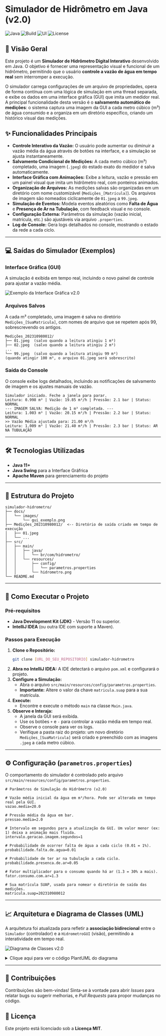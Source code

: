 # Simulador de Hidrômetro em Java (v2.0)

![Java](https://img.shields.io/badge/Java-11%2B-blue?logo=java&logoColor=white) ![Build](https://img.shields.io/badge/Build-Maven-orange?logo=apache-maven&logoColor=white) ![UI](https://img.shields.io/badge/UI-Java%20Swing-red) ![License](https://img.shields.io/badge/License-MIT-yellow.svg)

## 📖 Visão Geral

Este projeto é um **Simulador de Hidrômetro Digital Interativo** desenvolvido em Java. O objetivo é fornecer uma representação visual e funcional de um hidrômetro, permitindo que o usuário **controle a vazão de água em tempo real** sem interromper a execução.

O simulador carrega configurações de um arquivo de propriedades, opera de forma contínua com uma lógica de simulação em uma thread separada, e exibe os dados em uma interface gráfica (GUI) que imita um medidor real. A principal funcionalidade desta versão é o **salvamento automático de medições**: o sistema captura uma imagem da GUI a cada metro cúbico (m³) de água consumido e a organiza em um diretório específico, criando um histórico visual das medições.

## ✨ Funcionalidades Principais

-   **Controle Interativo da Vazão:** O usuário pode aumentar ou diminuir a vazão média da água através de botões na interface, e a simulação se ajusta instantaneamente.
-   **Salvamento Condicional de Medições:** A cada metro cúbico (m³) completado, uma imagem (`.jpeg`) do estado exato do medidor é salva automaticamente.
-   **Interface Gráfica com Animações:** Exibe a leitura, vazão e pressão em um painel visual que imita um hidrômetro real, com ponteiros animados.
-   **Organização de Arquivos:** As medições salvas são organizadas em um diretório com nome customizável (`Medições_[Matrícula]`). Os arquivos de imagem são nomeados ciclicamente de `01.jpeg` a `99.jpeg`.
-   **Simulação de Eventos:** Modela eventos aleatórios como **Falta de Água** e **Presença de Ar na Tubulação**, com feedback visual e no console.
-   **Configuração Externa:** Parâmetros da simulação (vazão inicial, matrícula, etc.) são ajustáveis via arquivo `.properties`.
-   **Log de Console:** Gera logs detalhados no console, mostrando o estado da rede a cada ciclo.

---

## 💻 Saídas do Simulador (Exemplos)

### Interface Gráfica (GUI)

A simulação é exibida em tempo real, incluindo o novo painel de controle para ajustar a vazão média.

![Exemplo da Interface Gráfica v2.0](docs/images/gui_exemplo.png)

### Arquivos Salvos

A cada m³ completado, uma imagem é salva no diretório `Medições_[SuaMatricula]`, com nomes de arquivo que se repetem após 99, sobrescrevendo os antigos.

```
Medições_202310980012/
├── 01.jpeg  (salvo quando a leitura atingiu 1 m³)
├── 02.jpeg  (salvo quando a leitura atingiu 2 m³)
...
└── 99.jpeg  (salvo quando a leitura atingiu 99 m³)
(quando atingir 100 m³, o arquivo 01.jpeg será sobrescrito)
```

### Saída do Console

O console exibe logs detalhados, incluindo as notificações de salvamento de imagem e os ajustes manuais de vazão.

```console
Simulador iniciado. Feche a janela para parar.
Leitura: 0.998 m³ | Vazão: 19.85 m³/h | Pressão: 2.1 bar | Status: NORMAL
--- IMAGEM SALVA: Medição de 1 m³ completada. ---
Leitura: 1.003 m³ | Vazão: 20.15 m³/h | Pressão: 2.2 bar | Status: NORMAL
>> Vazão Média ajustada para: 21.00 m³/h
Leitura: 1.009 m³ | Vazão: 21.40 m³/h | Pressão: 2.3 bar | Status: AR NA TUBULAÇÃO
```

---

## 🛠️ Tecnologias Utilizadas

-   **Java 11+**
-   **Java Swing** para a Interface Gráfrica
-   **Apache Maven** para gerenciamento do projeto

---

## 📂 Estrutura do Projeto

```
simulador-hidrometro/
├── docs/
│   └── images/
│       └── gui_exemplo.png
├── Medições_202310980012/  <-- Diretório de saída criado em tempo de execução
│   ├── 01.jpeg
│   └── ...
├── src/
│   ├── main/
│   │   ├── java/
│   │   │   └── br/com/hidrometro/
│   │   └── resources/
│   │       ├── config/
│   │       │   └── parametros.properties
│   │       └── hidrometro.png
└── README.md
```

---

## 🚀 Como Executar o Projeto

### Pré-requisitos

-   **Java Development Kit (JDK)** - Versão 11 ou superior.
-   **IntelliJ IDEA** (ou outra IDE com suporte a Maven).

### Passos para Execução

1.  **Clone o Repositório:**
    ```bash
    git clone [URL_DO_SEU_REPOSITORIO] simulador-hidrometro
    ```
2.  **Abra no IntelliJ IDEA:** A IDE detectará o arquivo `pom.xml` e configurará o projeto.
3.  **Configure a Simulação:**
    -   Abra o arquivo `src/main/resources/config/parametros.properties`.
    -   **Importante:** Altere o valor da chave `matricula.suap` para a sua matrícula.
4.  **Execute:**
    -   Encontre e execute o método `main` na classe `Main.java`.
5.  **Observe e Interaja:**
    -   A janela da GUI será exibida.
    -   Use os botões `+` e `-` para controlar a vazão média em tempo real.
    -   Observe o console para ver os logs.
    -   Verifique a pasta raiz do projeto: um novo diretório `Medições_[SuaMatricula]` será criado e preenchido com as imagens `.jpeg` a cada metro cúbico.

---

## ⚙️ Configuração (`parametros.properties`)

O comportamento do simulador é controlado pelo arquivo `src/main/resources/config/parametros.properties`.

```properties
# Parâmetros de Simulação do Hidrômetro (v2.0)

# Vazão média inicial da água em m³/hora. Pode ser alterada em tempo real pela GUI.
vazao.media=20.0

# Pressão média da água em bar.
pressao.media=2.0

# Intervalo em segundos para a atualização da GUI. Um valor menor (ex: 1) deixa a animação mais fluida.
intervalo.geracao.imagem.segundos=1

# Probabilidade de ocorrer falta de água a cada ciclo (0.01 = 1%).
probabilidade.falta.de.agua=0.01

# Probabilidade de ter ar na tubulação a cada ciclo.
probabilidade.presenca.de.ar=0.05

# Fator multiplicador para o consumo quando há ar (1.3 = 30% a mais).
fator.consumo.com.ar=1.3

# Sua matrícula SUAP, usada para nomear o diretório de saída das medições.
matricula.suap=202310980012
```

---

## 📈 Arquitetura e Diagrama de Classes (UML)

A arquitetura foi atualizada para refletir a **associação bidirecional** entre o `Simulador` (controlador) e a `HidrometroGUI` (visão), permitindo a interatividade em tempo real.

![Diagrama de Classes v2.0](https://i.imgur.com/L12sE0n.png)

<details>
<summary>Clique aqui para ver o código PlantUML do diagrama</summary>

```plantuml
@startuml
title Diagrama de Classes - Simulador de Hidrômetro (v3.0)
skinparam classAttributeIconSize 0
skinparam linetype ortho

class Main {
  + {static} main(String[] args): void
}
class Simulador {
  - config: Configuracao
  - rede: RedeHidraulica
  - hidrometro: Hidrometro
  - displayCaptura: Display
  - tela: HidrometroGUI
  + Simulador()
  + iniciar(): void
  + solicitarAumentoVazao(inc: double): void
  + solicitarDiminuicaoVazao(dec: double): void
}
class RedeHidraulica {
  - vazaoMediaAtual: double
  + {method} aumentarVazaoMedia(inc: double): void
  + {method} diminuirVazaoMedia(dec: double): void
  + atualizarEstado(): void
}
class HidrometroGUI extends JFrame {
  + HidrometroGUI(simulador: Simulador)
  + atualizarDados(leitura: double, ...): void
  + getMedidorPanel(): MedidorPanel
}
class Display {
  + capturarTela(panel: JPanel): BufferedImage
  + salvarImagemMetroCubico(img: BufferedImage, m3: int): void
}

Main ..> Simulador : <<cria e inicia>>
Simulador "1" -- "1" HidrometroGUI : <<controla e é controlado>>
Simulador *-- "1" Configuracao
Simulador *-- "1" RedeHidraulica
Simulador *-- "1" Hidrometro
Simulador *-- "1" Display
HidrometroGUI o-- "HidrometroGUI.MedidorPanel"
HidrometroGUI ..> Simulador : <<solicitaAumento/Diminuição>>
Display ..> JPanel : <<capturaTela()>>
@enduml
```
</details>

---

## 🤝 Contribuições

Contribuições são bem-vindas! Sinta-se à vontade para abrir *Issues* para relatar bugs ou sugerir melhorias, e *Pull Requests* para propor mudanças no código.

## 📄 Licença

Este projeto está licenciado sob a **Licença MIT**.
